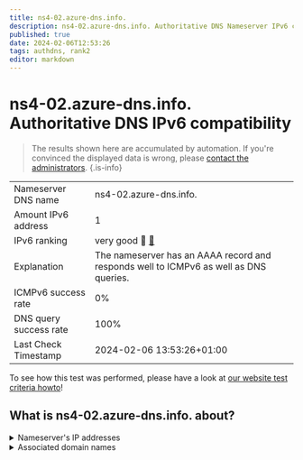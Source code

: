 ```yaml
---
title: ns4-02.azure-dns.info.
description: ns4-02.azure-dns.info. Authoritative DNS Nameserver IPv6 compatibility
published: true
date: 2024-02-06T12:53:26
tags: authdns, rank2
editor: markdown
---
```


# ns4-02.azure-dns.info. Authoritative DNS IPv6 compatibility

> The results shown here are accumulated by automation. If you're convinced the displayed data is wrong, please [contact the administrators](/howto/chat). 
{.is-info}




|   |   |
| - | - |
| Nameserver DNS name | ns4-02.azure-dns.info.
| Amount IPv6 address | 1
| IPv6 ranking | very good :2nd_place_medal: [🔗](/howto/ranking) |
| Explanation | The nameserver has an AAAA record and responds well to ICMPv6 as well as DNS queries. |
| ICMPv6 success rate | 0%|
| DNS query success rate | 100% |
| Last Check Timestamp | 2024-02-06 13:53:26+01:00 |

To see how this test was performed, please have a look at [our website test criteria howto](/howto/testcriteria/authdns)!


## What is ns4-02.azure-dns.info. about?




<details>
<summary>Nameserver's IP addresses</summary>

2620:1ec:bda:700::2

</details>



<details>
<summary>Associated domain names</summary>

chat.openai.com

openai.com

</details>

